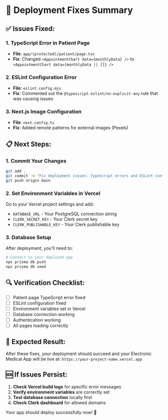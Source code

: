 # 🚀 Deployment Fixes Summary

## ✅ Issues Fixed:

### 1. TypeScript Error in Patient Page

- **File**: `app/(protected)/patient/page.tsx`
- **Fix**: Changed `<AppointmentChart data={monthlyData} />` to `<AppointmentChart data={monthlyData || []} />`

### 2. ESLint Configuration Error

- **File**: `eslint.config.mjs`
- **Fix**: Commented out the `@typescript-eslint/no-explicit-any` rule that was causing issues

### 3. Next.js Image Configuration

- **File**: `next.config.ts`
- **Fix**: Added remote patterns for external images (Pexels)

## 📋 Next Steps:

### 1. Commit Your Changes

```bash
git add .
git commit -m "Fix deployment issues: TypeScript errors and ESLint config"
git push origin main
```

### 2. Set Environment Variables in Vercel

Go to your Vercel project settings and add:

- `DATABASE_URL` - Your PostgreSQL connection string
- `CLERK_SECRET_KEY` - Your Clerk secret key
- `CLERK_PUBLISHABLE_KEY` - Your Clerk publishable key

### 3. Database Setup

After deployment, you'll need to:

```bash
# Connect to your deployed app
npx prisma db push
npx prisma db seed
```

## 🔍 Verification Checklist:

- [ ] Patient page TypeScript error fixed
- [ ] ESLint configuration fixed
- [ ] Environment variables set in Vercel
- [ ] Database connection working
- [ ] Authentication working
- [ ] All pages loading correctly

## 🎯 Expected Result:

After these fixes, your deployment should succeed and your Electronic Medical App will be live at:
`https://your-project-name.vercel.app`

## 🆘 If Issues Persist:

1. **Check Vercel build logs** for specific error messages
2. **Verify environment variables** are correctly set
3. **Test database connection** locally first
4. **Check Clerk dashboard** for allowed domains

Your app should deploy successfully now! 🎉
